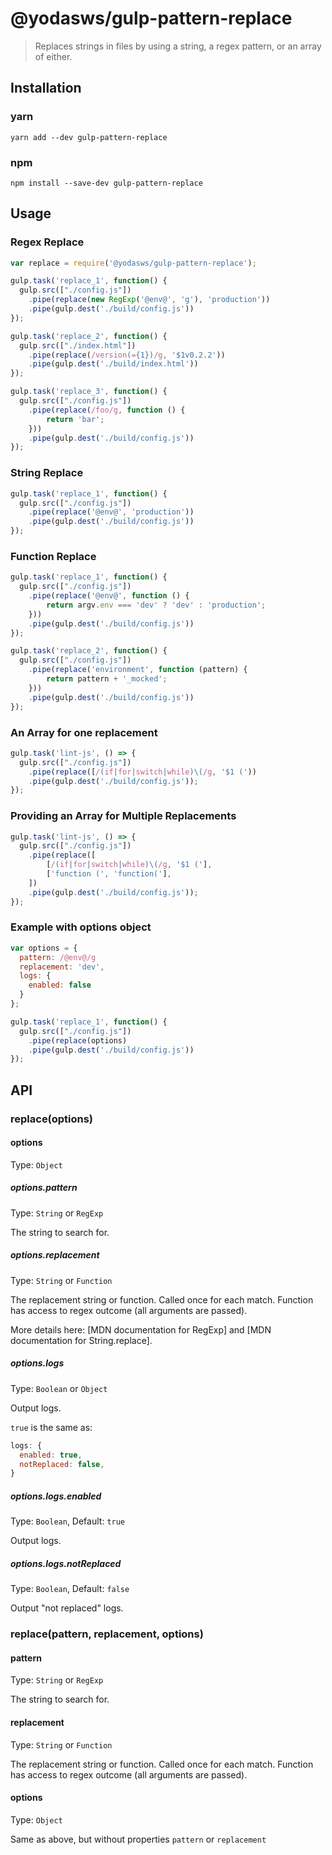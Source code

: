 # @yodasws/gulp-pattern-replace
> Replaces strings in files by using a string, a regex pattern, or an array of either.

## Installation

### yarn
```shell
yarn add --dev gulp-pattern-replace
```

### npm
```shell
npm install --save-dev gulp-pattern-replace
```

## Usage

### Regex Replace
```javascript
var replace = require('@yodasws/gulp-pattern-replace');

gulp.task('replace_1', function() {
  gulp.src(["./config.js"])
    .pipe(replace(new RegExp('@env@', 'g'), 'production'))
    .pipe(gulp.dest('./build/config.js'))
});

gulp.task('replace_2', function() {
  gulp.src(["./index.html"])
    .pipe(replace(/version(={1})/g, '$1v0.2.2'))
    .pipe(gulp.dest('./build/index.html'))
});

gulp.task('replace_3', function() {
  gulp.src(["./config.js"])
    .pipe(replace(/foo/g, function () {
        return 'bar';
    }))
    .pipe(gulp.dest('./build/config.js'))
});
```

### String Replace
```javascript
gulp.task('replace_1', function() {
  gulp.src(["./config.js"])
    .pipe(replace('@env@', 'production'))
    .pipe(gulp.dest('./build/config.js'))
});
```

### Function Replace
```javascript
gulp.task('replace_1', function() {
  gulp.src(["./config.js"])
    .pipe(replace('@env@', function () {
        return argv.env === 'dev' ? 'dev' : 'production';
    }))
    .pipe(gulp.dest('./build/config.js'))
});

gulp.task('replace_2', function() {
  gulp.src(["./config.js"])
    .pipe(replace('environment', function (pattern) {
        return pattern + '_mocked';
    }))
    .pipe(gulp.dest('./build/config.js'))
});
```

### An Array for one replacement
```javascript
gulp.task('lint-js', () => {
  gulp.src(["./config.js"])
    .pipe(replace([/(if|for|switch|while)\(/g, '$1 ('))
    .pipe(gulp.dest('./build/config.js'));
});
```

### Providing an Array for Multiple Replacements
```javascript
gulp.task('lint-js', () => {
  gulp.src(["./config.js"])
    .pipe(replace([
		[/(if|for|switch|while)\(/g, '$1 ('],
		['function (', 'function('],
	])
    .pipe(gulp.dest('./build/config.js'));
});
```

### Example with options object
```javascript
var options = {
  pattern: /@env@/g
  replacement: 'dev',
  logs: {
    enabled: false
  }
};

gulp.task('replace_1', function() {
  gulp.src(["./config.js"])
    .pipe(replace(options)
    .pipe(gulp.dest('./build/config.js'))
});
```

## API

### replace(options)

#### options
Type: `Object`

##### options.pattern
Type: `String` or `RegExp`

The string to search for.

##### options.replacement
Type: `String` or `Function`

The replacement string or function. Called once for each match.
Function has access to regex outcome (all arguments are passed).

More details here: [MDN documentation for RegExp] and [MDN documentation for String.replace].

##### options.logs
Type: `Boolean` or `Object`

Output logs.

`true` is the same as:
```javascript
logs: {
  enabled: true,
  notReplaced: false,
}
```

##### options.logs.enabled
Type: `Boolean`, Default: `true`

Output logs.

##### options.logs.notReplaced
Type: `Boolean`, Default: `false`

Output "not replaced" logs.

### replace(pattern, replacement, options)

#### pattern
Type: `String` or `RegExp`

The string to search for.

#### replacement
Type: `String` or `Function`

The replacement string or function. Called once for each match.
Function has access to regex outcome (all arguments are passed).

#### options
Type: `Object`

Same as above, but without properties `pattern` or `replacement`
